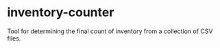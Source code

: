 # inventory-counter
Tool for determining the final count of inventory from a collection of CSV files.
